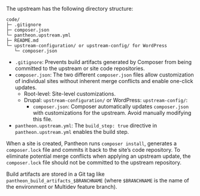 The upstream has the following directory structure:

```none:title=code/
code/
├─ .gitignore
├─ composer.json
└─ pantheon.upstream.yml
├─ README.md
└─ upstream-configuration/ or upstream-config/ for WordPress
   └─ composer.json
```

- `.gitignore`: Prevents build artifacts generated by Composer from being committed to the upstream or site code repositories.
- `composer.json`: The two different `composer.json` files allow customization of individual sites without inherent merge conflicts and enable one-click updates.
  - Root-level: Site-level customizations.
  - Drupal: `upstream-configuration/` or WordPress: `upstream-config/`:
    - `composer.json`: Composer automatically updates `composer.json` with customizations for the upstream. Avoid manually modifying this file.
- `pantheon.upstream.yml`: The `build_step: true` directive in `pantheon.upstream.yml` enables the build step.

When a site is created, Pantheon runs `composer install`, generates a `composer.lock` file and commits it back to the site’s code repository.  To eliminate potential merge conflicts when applying an upstream update, the `composer.lock` file should not be committed to the upstream repository.

Build artifacts are stored in a Git tag like `pantheon_build_artifacts_$BRANCHNAME` (where `$BRANCHNAME` is the name of the environment or Multidev feature branch).

